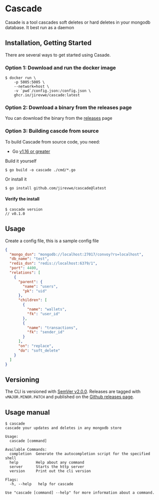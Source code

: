 # Cascade

Casade is a tool cascades soft deletes or hard deletes in your mongodb database. It best run as a daemon

## Installation, Getting Started

There are several ways to get started using Casade.

### Option 1: Download and run the docker image

```shell
$ docker run \
    -p 5005:5005 \
    --network=host \
    -v `pwd`/config.json:/config.json \
    ghcr.io/jirevwe/cascade:latest
```

### Option 2: Download a binary from the releases page

You can download the binary from the [releases](https://github.com/jirevwe/cascade/releases) page

### Option 3: Building cascde from source

To build Cascade from source code, you need:

- Go [v1.16 or greater](https://golang.org/doc/install)

Build it yourself

```shell
$ go build -o cascade ./cmd/*.go
```

Or install it

```
$ go install github.com/jirevwe/cascade@latest
```

#### Verify the install

```shell
$ cascade version
// v0.1.0
```

## Usage

Create a config file, this is a sample config file

```json
{
  "mongo_dsn": "mongodb://localhost:27017/convoy?rs=localhost",
  "db_name": "test",
  "redis_dsn": "redis://localhost:6379/1",
  "port": 4400,
  "relations": [
    {
      "parent": {
        "name": "users",
        "pk": "uid"
      },
      "children": [
        {
          "name": "wallets",
          "fk": "user_id"
        },
        {
          "name": "transactions",
          "fk": "sender_id"
        }
      ],
      "on": "replace",
      "do": "soft_delete"
    }
  ]
}
```

## Versioning

The CLI is versioned with [SemVer v2.0.0](https://semver.org/spec/v2.0.0.html). Releases are tagged with `vMAJOR.MINOR.PATCH` and published on the [Github releases page](https://github.com/jirevwe/cascade/releases).

## Usage manual

```shell
$ cascade
cascade your updates and deletes in any mongodb store

Usage:
  cascade [command]

Available Commands:
  completion  Generate the autocompletion script for the specified shell
  help        Help about any command
  server      Starts the http server
  version     Print out the cli version

Flags:
  -h, --help   help for cascade

Use "cascade [command] --help" for more information about a command.
```
